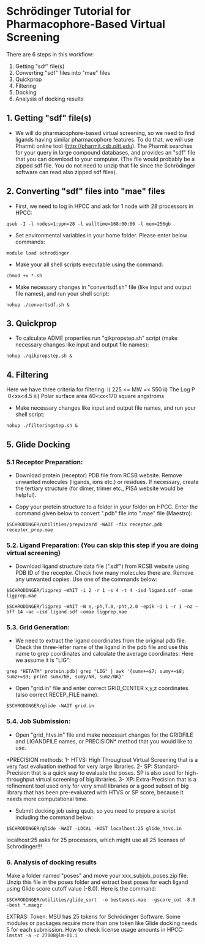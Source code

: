 # Schrödinger Tutorial for Pharmacophore-Based Virtual Screening
There are 6 steps in this workflow:

1. Getting "sdf" file(s)
2. Converting "sdf" files into "mae" files
3. Quickprop
4. Filtering
5. Docking
6. Analysis of docking results

## 1. Getting "sdf" file(s)
- We will do pharmacophore-based virtual screening, so we need to find ligands having similar pharmacophore features. To do that, we will use Pharmit online tool (http://pharmit.csb.pitt.edu). 
The Pharmit searches for your query in large compound databases, and provides an "sdf" file that you can download to your computer. (The file would probably be a zipped sdf file. You do not need to unzip that file since the Schrödinger software can read also zipped sdf files).

## 2. Converting "sdf" files into "mae" files
- First, we need to log in HPCC and ask for 1 node with 28 processors in HPCC:

`qsub -I -l nodes=1:ppn=28 -l walltime=168:00:00 -l mem=256gb`

- Set environmental variables in your home folder. Please enter below commands:

`module load schrodinger`


- Make your all shell scripts executable using the command: 

`chmod +x *.sh`

- Make necessary changes in "convertsdf.sh" file (like input and output file names), and run your shell script:

`nohup ./convertsdf.sh &` 

## 3. Quickprop

- To calculate ADME properties run "qikpropstep.sh" script (make necessary changes like input and output file names):

`nohup ./qikpropstep.sh &` 

## 4. Filtering

Here we have three criteria for filtering:
i)   225 <= MW =< 550 
ii)  The Log P  0<xx<4.5
iii) Polar surface area 40<xx<170 square angstroms

- Make necessary changes like input and output file names, and run your shell script:

`nohup ./filteringstep.sh &` 

## 5. Glide Docking 
### 5.1 Receptor Preparation:

- Download protein (receptor) PDB file from RCSB website. Remove unwanted molecules (ligands, ions etc.) or residues. If necessary, create the tertiary structure (for dimer, trimer etc., PISA website would be helpful). 

- Copy your protein structure to a folder in your folder on HPCC. Enter the command given below to convert ".pdb" file into ".mae" file (Maestro):

`$SCHRODINGER/utilities/prepwizard -WAIT -fix receptor.pdb receptor_prep.mae`  


### 5.2. Ligand Preparation: (You can skip this step if you are doing virtual screening)

- Download ligand structure data file (".sdf") from RCSB website using PDB ID of the receptor. Check how many molecules there are. Remove any unwanted copies. Use one of the commands below: 

`$SCHRODINGER/ligprep –WAIT -i 2 -r 1 -s 4 -t 4 -isd ligand.sdf -omae ligprep.mae`

`$SCHRODINGER/ligprep –WAIT –W e,-ph,7.0,-pht,2.0 –epik –i 1 –r 1 –nz –bff 14 –ac –isd ligand.sdf –omae ligprep.mae`


### 5.3. Grid Generation:

- We need to extract the ligand coordinates from the original pdb file. Check the three-letter name of the ligand in the pdb file and use this name to grep coordinates and calculate the average coordinates: Here we assume it is "LIG":

`grep "HETATM" protein.pdb| grep "LIG" | awk '{sumx+=$7; sumy+=$8; sumz+=$9; print sumx/NR, sumy/NR, sumz/NR}'` 

- Open "grid.in" file and enter correct GRID_CENTER x,y,z coordinates (also correct RECEP_FILE name).

`$SCHRODINGER/glide -WAIT grid.in`

### 5.4. Job Submission:

- Open "grid_htvs.in" file and make  necessart changes for the GRIDFILE and LIGANDFILE names, or PRECISION* method that you would like to use.

*PRECISION methods:
1- HTVS: High Throughput Virtual Screening that is a very fast evaluation method for very large libraries.
2- SP: Standard-Precision that is a quick way to evaluate the poses. SP is also used for high-throughput virtual screening of big libraries.
3- XP: Extra-Precision that is a refinement tool used only for very small libraries or a good subset of big library that has been pre-evaluated with HTVS or SP score, because it needs more computational time.

- Submit docking job using qsub, so you need to prepare a script including the command below:

`$SCHRODINGER/glide -WAIT -LOCAL -HOST localhost:25 glide_htvs.in`

localhost:25 asks for 25 processors, which might use all 25 licenses of Schrodinger!!!

### 6. Analysis of docking results

Make a folder named "poses" and move your xxx_subjob_poses.zip file. Unzip this file in the poses folder and extract best poses for each ligand using Glide score cutoff value (-8.0). Here is the command:

`$SCHRODINGER/utilities/glide_sort  -o bestposes.mae  -gscore_cut -8.0 -best *.maegz`

EXTRAS:
Token: MSU has 25 tokens for Schrödinger Software. Some modules or packages require more than one token like Glide docking needs 5 for each submission.
How to check license usage amounts in HPCC: `lmstat -a -c 27008@lm-01.i`


